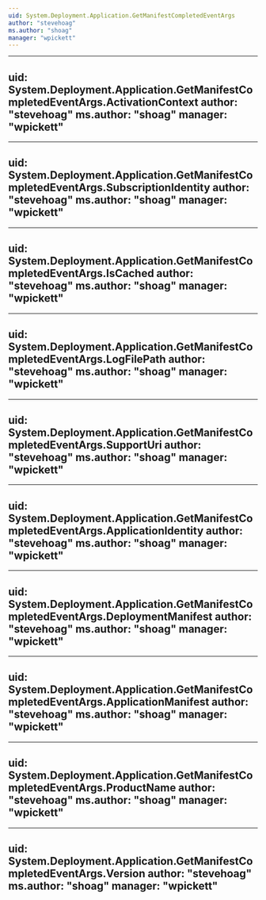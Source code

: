 ```yaml
---
uid: System.Deployment.Application.GetManifestCompletedEventArgs
author: "stevehoag"
ms.author: "shoag"
manager: "wpickett"
---
```


---
uid: System.Deployment.Application.GetManifestCompletedEventArgs.ActivationContext
author: "stevehoag"
ms.author: "shoag"
manager: "wpickett"
---

---
uid: System.Deployment.Application.GetManifestCompletedEventArgs.SubscriptionIdentity
author: "stevehoag"
ms.author: "shoag"
manager: "wpickett"
---

---
uid: System.Deployment.Application.GetManifestCompletedEventArgs.IsCached
author: "stevehoag"
ms.author: "shoag"
manager: "wpickett"
---

---
uid: System.Deployment.Application.GetManifestCompletedEventArgs.LogFilePath
author: "stevehoag"
ms.author: "shoag"
manager: "wpickett"
---

---
uid: System.Deployment.Application.GetManifestCompletedEventArgs.SupportUri
author: "stevehoag"
ms.author: "shoag"
manager: "wpickett"
---

---
uid: System.Deployment.Application.GetManifestCompletedEventArgs.ApplicationIdentity
author: "stevehoag"
ms.author: "shoag"
manager: "wpickett"
---

---
uid: System.Deployment.Application.GetManifestCompletedEventArgs.DeploymentManifest
author: "stevehoag"
ms.author: "shoag"
manager: "wpickett"
---

---
uid: System.Deployment.Application.GetManifestCompletedEventArgs.ApplicationManifest
author: "stevehoag"
ms.author: "shoag"
manager: "wpickett"
---

---
uid: System.Deployment.Application.GetManifestCompletedEventArgs.ProductName
author: "stevehoag"
ms.author: "shoag"
manager: "wpickett"
---

---
uid: System.Deployment.Application.GetManifestCompletedEventArgs.Version
author: "stevehoag"
ms.author: "shoag"
manager: "wpickett"
---
